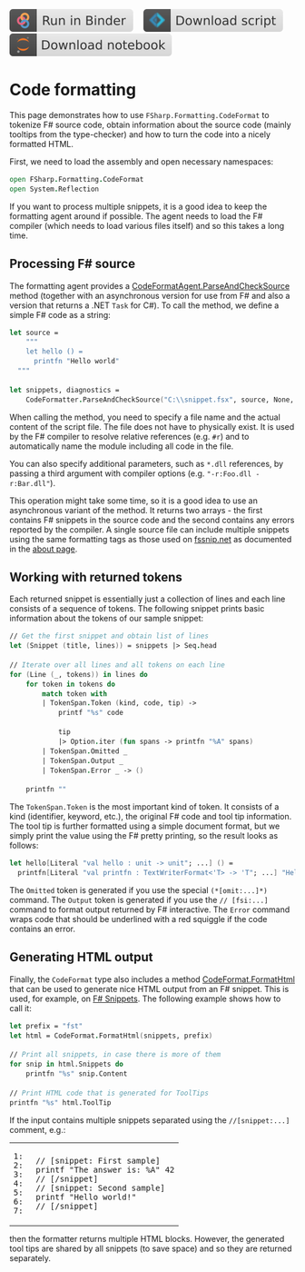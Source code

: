 [![Binder](img/badge-binder.svg)](https://mybinder.org/v2/gh/fsprojects/fsharp.formatting/gh-pages?filepath=codeformat.ipynb)&emsp;
[![Script](img/badge-script.svg)](https://fsprojects.github.io/FSharp.Formatting//codeformat.fsx)&emsp;
[![Notebook](img/badge-notebook.svg)](https://fsprojects.github.io/FSharp.Formatting//codeformat.ipynb)

# Code formatting

This page demonstrates how to use `FSharp.Formatting.CodeFormat` to tokenize
F# source code, obtain information about the source code (mainly tooltips
from the type-checker) and how to turn the code into a nicely formatted HTML.

First, we need to load the assembly and open necessary namespaces:

```fsharp
open FSharp.Formatting.CodeFormat
open System.Reflection
```

If you want to process multiple snippets, it is a good idea to keep the
formatting agent around if possible. The agent needs to load the F# compiler
(which needs to load various files itself) and so this takes a long time.

## Processing F# source

The formatting agent provides a [CodeFormatAgent.ParseAndCheckSource](https://fsharp.github.io/fsharp-core-docs/reference/fsharp-formatting-codeformat-codeformatagent#ParseAndCheckSource) method (together with an asynchronous
version for use from F# and also a version that returns a .NET `Task` for C#).
To call the method, we define a simple F# code as a string:

```fsharp
let source =
    """
    let hello () =
      printfn "Hello world"
  """

let snippets, diagnostics =
    CodeFormatter.ParseAndCheckSource("C:\\snippet.fsx", source, None, None, ignore)
```

When calling the method, you need to specify a file name and the actual content
of the script file. The file does not have to physically exist. It is used by the
F# compiler to resolve relative references (e.g. `#r`) and to automatically name
the module including all code in the file.

You can also specify additional parameters, such as `*.dll` references, by passing
a third argument with compiler options (e.g. `"-r:Foo.dll -r:Bar.dll"`).

This operation might take some time, so it is a good idea to use an asynchronous
variant of the method. It returns two arrays - the first contains F# snippets
in the source code and the second contains any errors reported by the compiler.
A single source file can include multiple snippets using the same formatting tags
as those used on [fssnip.net](http://www.fssnip.net) as documented in the
[about page](http://www.fssnip.net/pages/About).

## Working with returned tokens

Each returned snippet is essentially just a collection of lines and each line
consists of a sequence of tokens. The following snippet prints basic information
about the tokens of our sample snippet:

```fsharp
// Get the first snippet and obtain list of lines
let (Snippet (title, lines)) = snippets |> Seq.head

// Iterate over all lines and all tokens on each line
for (Line (_, tokens)) in lines do
    for token in tokens do
        match token with
        | TokenSpan.Token (kind, code, tip) ->
            printf "%s" code

            tip
            |> Option.iter (fun spans -> printfn "%A" spans)
        | TokenSpan.Omitted _
        | TokenSpan.Output _
        | TokenSpan.Error _ -> ()

    printfn ""
```

The `TokenSpan.Token` is the most important kind of token. It consists of a kind
(identifier, keyword, etc.), the original F# code and tool tip information.
The tool tip is further formatted using a simple document format, but we simply
print the value using the F# pretty printing, so the result looks as follows:

```fsharp
let hello[Literal "val hello : unit -> unit"; ...] () =
  printfn[Literal "val printfn : TextWriterFormat<'T> -> 'T"; ...] "Hello world"

```

The `Omitted` token is generated if you use the special `(*[omit:...]*)` command.
The `Output` token is generated if you use the `// [fsi:...]` command to format
output returned by F# interactive. The `Error` command wraps code that should be
underlined with a red squiggle if the code contains an error.

## Generating HTML output

Finally, the `CodeFormat` type also includes a method [CodeFormat.FormatHtml](https://fsprojects.github.io/FSharp.Formatting/reference/fsharp-formatting-codeformat-codeformat.html#FormatHtml) that can be used
to generate nice HTML output from an F# snippet. This is used, for example, on
[F# Snippets](http://www.fssnip.net). The following example shows how to call it:

```fsharp
let prefix = "fst"
let html = CodeFormat.FormatHtml(snippets, prefix)

// Print all snippets, in case there is more of them
for snip in html.Snippets do
    printfn "%s" snip.Content

// Print HTML code that is generated for ToolTips
printfn "%s" html.ToolTip
```

If the input contains multiple snippets separated using the `//[snippet:...]` comment, e.g.:

<table class="pre"><tr><td class="lines"><pre class="fssnip">
<span class="l">1: </span>
<span class="l">2: </span>
<span class="l">3: </span>
<span class="l">4: </span>
<span class="l">5: </span>
<span class="l">6: </span>
<span class="l">7: </span>
</pre>
</td>
<td class="snippet"><pre class="fssnip"><span class="c">// [snippet: First sample]</span>
<span class="i">printf</span> <span class="s">"The answer is: %A"</span> <span class="n">42</span>
<span class="c">// [/snippet]</span>
<span class="c">// [snippet: Second sample]</span>
<span class="i">printf</span> <span class="s">"Hello world!"</span>
<span class="c">// [/snippet]</span>
</pre>
</td>
</tr>
</table>
then the formatter returns multiple HTML blocks. However, the generated tool tips
are shared by all snippets (to save space) and so they are returned separately.


